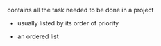 contains all the task needed to be done in a project
- usually listed by its order of priority

- an ordered list